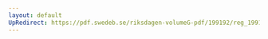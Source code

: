 ```yaml
---
layout: default
UpRedirect: https://pdf.swedeb.se/riksdagen-volumeG-pdf/199192/reg_199192/reg_199192_0945.pdf
---
```


